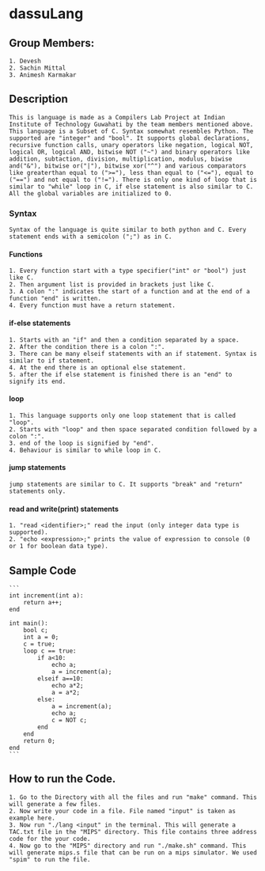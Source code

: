 # dassuLang

## Group Members:
	1. Devesh
	2. Sachin Mittal
	3. Animesh Karmakar

## Description
	This is language is made as a Compilers Lab Project at Indian Institute of Technology Guwahati by the team members mentioned above. This language is a Subset of C. Syntax somewhat resembles Python. The supported are "integer" and "bool". It supports global declarations, recursive function calls, unary operators like negation, logical NOT, logical OR, logical AND, bitwise NOT ("~") and binary operators like addition, subtaction, division, multiplication, modulus, biwise and("&"), bitwise or("|"), bitwise xor("^") and various comparators like greaterthan equal to (">="), less than equal to ("<="), equal to ("==") and not equal to ("!="). There is only one kind of loop that is similar to "while" loop in C, if else statement is also similar to C. All the global variables are initialized to 0.

### Syntax
	Syntax of the language is quite similar to both python and C. Every statement ends with a semicolon (";") as in C.

#### Functions
	1. Every function start with a type specifier("int" or "bool") just like C.
	2. Then argument list is provided in brackets just like C.
	3. A colon ":" indicates the start of a function and at the end of a function "end" is written.
	4. Every function must have a return statement.

#### if-else statements
	1. Starts with an "if" and then a condition separated by a space.
	2. After the condition there is a colon ":".
	3. There can be many elseif statements with an if statement. Syntax is similar to if statement.
	4. At the end there is an optional else statement.
	5. after the if else statement is finished there is an "end" to signify its end.

#### loop 
	1. This language supports only one loop statement that is called "loop".
	2. Starts with "loop" and then space separated condition followed by a colon ":".
	3. end of the loop is signified by "end".
	4. Behaviour is similar to while loop in C.

#### jump statements
	jump statements are similar to C. It supports "break" and "return" statements only.

#### read and write(print) statements
	1. "read <identifier>;" read the input (only integer data type is supported).
	2. "echo <expression>;" prints the value of expression to console (0 or 1 for boolean data type).

## Sample Code
	```
	int increment(int a):
		return a++;
	end

	int main():
		bool c;
		int a = 0;
		c = true;
		loop c == true:
			if a<10:
				echo a;
				a = increment(a);
			elseif a==10:
				echo a*2;
				a = a*2;
			else:
				a = increment(a);
				echo a;
				c = NOT c;	
			end 
		end 
		return 0;
	end
	```


## How to run the Code.
	1. Go to the Directory with all the files and run "make" command. This will generate a few files.
	2. Now write your code in a file. File named "input" is taken as example here.
	3. Now run "./lang <input" in the terminal. This will generate a TAC.txt file in the "MIPS" directory. This file contains three address code for the your code.
	4. Now go to the "MIPS" directory and run "./make.sh" command. This will generate mips.s file that can be run on a mips simulator. We used "spim" to run the file.
